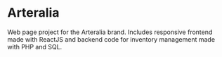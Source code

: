 # Arteralia
Web page project for the Arteralia brand. Includes responsive frontend made with ReactJS and backend code for inventory management made with PHP and SQL.

